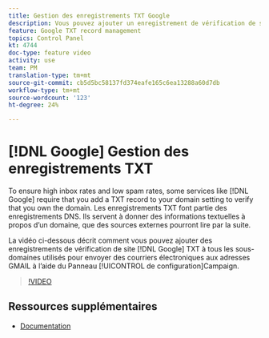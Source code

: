 ```yaml
---
title: Gestion des enregistrements TXT Google
description: Vous pouvez ajouter un enregistrement de vérification de site Google TXT à tous les sous-domaines utilisés pour envoyer des courriers électroniques aux adresses GMAIL via le Panneau de configuration Campaign.
feature: Google TXT record management
topics: Control Panel
kt: 4744
doc-type: feature video
activity: use
team: PM
translation-type: tm+mt
source-git-commit: cb5d5bc58137fd374eafe165c6ea13288a60d7db
workflow-type: tm+mt
source-wordcount: '123'
ht-degree: 24%

---
```



# [!DNL Google] Gestion des enregistrements TXT

To ensure high inbox rates and low spam rates, some services like [!DNL Google] require that you add a TXT record to your domain setting to verify that you own the domain. Les enregistrements TXT font partie des enregistrements DNS. Ils servent à donner des informations textuelles à propos d’un domaine, que des sources externes pourront lire par la suite.

La vidéo ci-dessous décrit comment vous pouvez ajouter des enregistrements de vérification de site [!DNL Google] TXT à tous les sous-domaines utilisés pour envoyer des courriers électroniques aux adresses GMAIL à l’aide du Panneau [!UICONTROL de configuration]Campaign.

>[!VIDEO](https://video.tv.adobe.com/v/32369?quality=12)

## Ressources supplémentaires

* [Documentation](https://docs.adobe.com/content/help/en/control-panel/using/subdomains-and-certificates/managing-txt-records.html)
